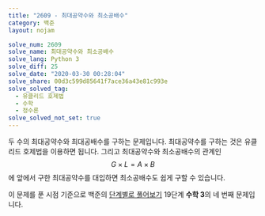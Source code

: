 ```yaml
---
title: "2609 - 최대공약수와 최소공배수"
category: 백준
layout: nojam

solve_num: 2609
solve_name: 최대공약수와 최소공배수
solve_lang: Python 3
solve_diff: 25
solve_date: "2020-03-30 00:28:04"
solve_share: 00d3c599d85641f7ace36a43e81c993e
solve_solved_tag:
  - 유클리드 호제법
  - 수학
  - 정수론
solve_solved_not_set: true
---
```


두 수의 최대공약수와 최대공배수를 구하는 문제입니다. 최대공약수를 구하는 것은 유클리드 호제법을 이용하면 됩니다. 그리고 최대공약수와 최소공배수의 관계인 $$G\times L=A\times B$$에 앞에서 구한 최대공약수를 대입하면 최소공배수도 쉽게 구할 수 있습니다.

이 문제를 푼 시점 기준으로 백준의 [단계별로 풀어보기](http://noj.am/p/s) 19단계 **수학 3**의 네 번째 문제입니다.

